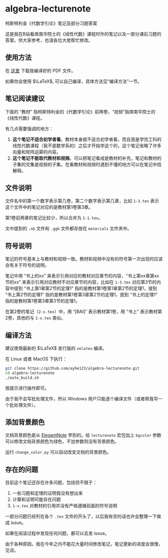# algebra-lecturenote
柯斯特利金《代数学引论》笔记及部分习题答案

这是我在B站看席南华院士的《线性代数》课程时作的笔记以及一部分课后习题的答案，供大家参考，也请各位大佬帮忙修改。

## 使用方法

在 [这里](https://github.com/ayhe123/algebra-lecturenote/releases) 下载我编译好的 PDF 文件。

如果你会使用 $\LaTeX$, 可以自己编译，具体方法见“编译方法”一节。

## 笔记阅读建议

下面的 “教材” 指柯斯特利金的《代数学引论》前两卷，“视频”指席南华院士的《线性代数》课程。

有几点需要强调的地方：

1. **这个笔记不适合初学者看**。教材本身就不适合初学者看，而且我是学完工科的线性代数课程（我不是数学系的）之后才开始学这个的，这个笔记省略了许多向量和矩阵运算的内容。
2. **这个笔记不能取代教材和视频**。可以把笔记看成是教材的补充，笔记和教材的子集的交集是视频的子集。在看教材和视频时遇到不懂的地方可以在笔记中找解释。

## 文件说明

文件名中的第一个数字表示第几卷，第二个数字表示第几章，比如 `1-3.tex` 表示这个文件中的笔记对应的是教材第1卷第3章。

第1卷前两章的笔记比较少，所以合并为 `1-1.tex`。

文中提到的 `.nb` 文件和 `.ggb` 文件都存放在 `materials` 文件夹中。

## 符号说明

笔记的符号基本上与教材和视频一致。教材和视频中没有的符号第一次出现时应该会有关于符号的说明。

笔记中用 “书上的xx” 来表示引用对应的教材对应章节的内容，“书上第xx章第xx节的xx” 来表示引用对应教材不对应章节的内容，比如在 `1-3.tex` 对应第3节的内容中提到 “书上第1章第2节的定理1” 指的是教材第1卷第1章第2节的定理1，提到 “书上第2节的定理1” 指的是教材第1卷第3章第2节的定理1，提到 “书上的定理1” 指的是教材第1卷第3章第3节的定理1。

在第2卷的笔记（`2-x.tex`）中，用 “[BAI]” 表示教材第1卷，用 “书上” 表示教材第2卷，其他的与 `1-x.tex` 类似。

## 编译方法

建议使用最新的 $\LaTeX$ 发行版的 `xelatex` 编译。

在 Linux 或者 MacOS 下执行：

```bash
git clone https://github.com/ayhe123/algebra-lecturenote.git
cd algebra-lecturenote
./auto_build.sh
```

按提示进行操作即可。

由于我不会写批处理文件，所以 Windows 用户只能逐个编译文件（或者帮我写一个批处理文件）。

## 添加背景颜色

文档背景颜色是从 [ElegantNote](https://github.com/ElegantLaTeX/ElegantNote) 学到的。给 `lecturenote` 宏包加上 `bgcolor` 参数可以修改文档背景颜色为绿色，不加参数则没有背景颜色。

运行 `change_color.py` 可以自动改变文档的背景颜色。

## 存在的问题

目前这个笔记还存在许多问题，包括但不限于：

1. 一些习题和定理的证明我没有想出来
2. 计算和证明可能存在问题
3. `1-x.tex` 对教材的引用并没有严格遵循前面的符号说明

一部分问题已经列在各个 `.tex` 文件的开头了，以后我有空的话也许会整理一下做成 issue。

如果在阅读过程中发现任何问题，都可以去发 issue。

由于各种原因，我在今年之内不能花大量时间修改笔记，笔记更新的进度会很慢，见谅。
